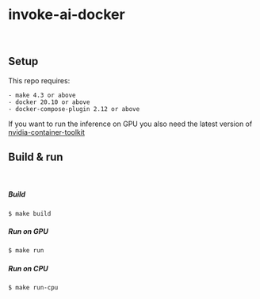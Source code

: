 # invoke-ai-docker
<br/>

Setup
-----

This repo requires:

    - make 4.3 or above 
    - docker 20.10 or above
    - docker-compose-plugin 2.12 or above

If you want to run the inference on GPU you also need the latest version of [nvidia-container-toolkit](https://docs.nvidia.com/datacenter/cloud-native/container-toolkit/install-guide.html)
<br/>

Build & run
-----------
<br/>

##### Build
```bash
$ make build
```
##### Run on GPU
```bash
$ make run
```
##### Run on CPU
```bash
$ make run-cpu
```
